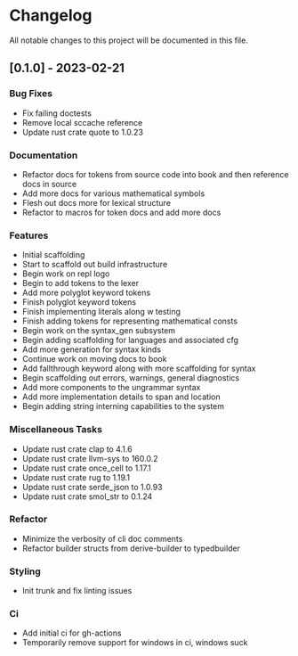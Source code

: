 # Changelog

All notable changes to this project will be documented in this file.

## [0.1.0] - 2023-02-21

### Bug Fixes

-   Fix failing doctests
-   Remove local sccache reference
-   Update rust crate quote to 1.0.23

### Documentation

-   Refactor docs for tokens from source code into book and then reference docs in source
-   Add more docs for various mathematical symbols
-   Flesh out docs more for lexical structure
-   Refactor to macros for token docs and add more docs

### Features

-   Initial scaffolding
-   Start to scaffold out build infrastructure
-   Begin work on repl logo
-   Begin to add tokens to the lexer
-   Add more polyglot keyword tokens
-   Finish polyglot keyword tokens
-   Finish implementing literals along w testing
-   Finish adding tokens for representing mathematical consts
-   Begin work on the syntax_gen subsystem
-   Begin adding scaffolding for languages and associated cfg
-   Add more generation for syntax kinds
-   Continue work on moving docs to book
-   Add fallthrough keyword along with more scaffolding for syntax
-   Begin scaffolding out errors, warnings, general diagnostics
-   Add more components to the ungrammar syntax
-   Add more implementation details to span and location
-   Begin adding string interning capabilities to the system

### Miscellaneous Tasks

-   Update rust crate clap to 4.1.6
-   Update rust crate llvm-sys to 160.0.2
-   Update rust crate once_cell to 1.17.1
-   Update rust crate rug to 1.19.1
-   Update rust crate serde_json to 1.0.93
-   Update rust crate smol_str to 0.1.24

### Refactor

-   Minimize the verbosity of cli doc comments
-   Refactor builder structs from derive-builder to typedbuilder

### Styling

-   Init trunk and fix linting issues

### Ci

-   Add initial ci for gh-actions
-   Temporarily remove support for windows in ci, windows suck

<!-- The Leaf Authors -->

